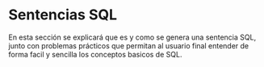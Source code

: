 ﻿# Sentencias SQL

En esta sección se explicará que es y como se genera una sentencia SQL, junto con problemas prácticos que permitan al usuario final entender de forma facil y sencilla los conceptos basicos de SQL.
